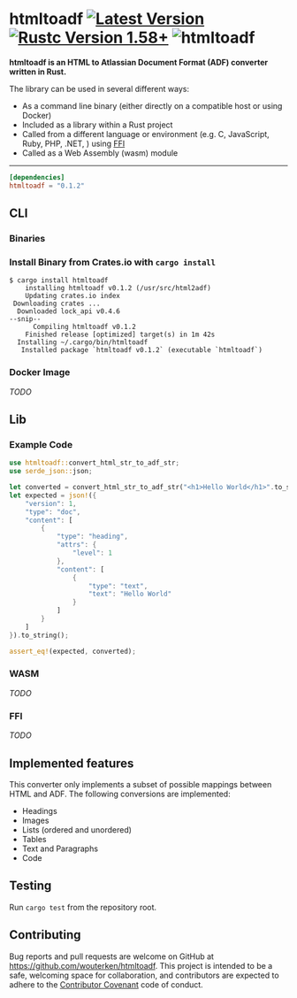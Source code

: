 # htmltoadf [![Latest Version]][crates.io] [![Rustc Version 1.58+]][rustc] ![htmltoadf]

[Latest Version]: https://img.shields.io/crates/v/htmltoadf.svg
[crates.io]: https://crates.io/crates/htmltoadf
[Rustc Version 1.58+]: https://img.shields.io/badge/rustc-1.58+-lightgray.svg
[rustc]: https://blog.rust-lang.org/2022/01/13/Rust-1.58.0.html
[htmltoadf]: https://img.shields.io/badge/htmltoadf--green.svg

**htmltoadf is an HTML to Atlassian Document Format (ADF) converter written in Rust.**

The library can be used in several different ways:
* As a command line binary (either directly on a compatible host or using Docker)
* Included as a library within a Rust project
* Called from a different language or environment (e.g. C, JavaScript, Ruby, PHP, .NET, ) using [FFI](https://doc.rust-lang.org/nomicon/ffi.html)
* Called as a Web Assembly (wasm) module

----

```toml
[dependencies]
htmltoadf = "0.1.2"
```

## CLI
### Binaries
### Install Binary from Crates.io with `cargo install`
```
$ cargo install htmltoadf
    installing htmltoadf v0.1.2 (/usr/src/html2adf)
    Updating crates.io index
 Downloading crates ...
  Downloaded lock_api v0.4.6
--snip--
      Compiling htmltoadf v0.1.2
    Finished release [optimized] target(s) in 1m 42s
  Installing ~/.cargo/bin/htmltoadf
   Installed package `htmltoadf v0.1.2` (executable `htmltoadf`)
```

### Docker Image
*TODO*

## Lib

### Example Code
```rust
use htmltoadf::convert_html_str_to_adf_str;
use serde_json::json;

let converted = convert_html_str_to_adf_str("<h1>Hello World</h1>".to_string());
let expected = json!({
    "version": 1,
    "type": "doc",
    "content": [
        {
            "type": "heading",
            "attrs": {
                "level": 1
            },
            "content": [
                {
                    "type": "text",
                    "text": "Hello World"
                }
            ]
        }
    ]
}).to_string();

assert_eq!(expected, converted);
```

### WASM
*TODO*
### FFI
*TODO*

## Implemented features
This converter only implements a subset of possible mappings between HTML and ADF.
The following conversions are implemented:
* Headings
* Images
* Lists (ordered and unordered)
* Tables
* Text and Paragraphs
* Code


## Testing
Run `cargo test` from the repository root.

## Contributing

Bug reports and pull requests are welcome on GitHub at https://github.com/wouterken/htmltoadf. This project is intended to be a safe, welcoming space for collaboration, and contributors are expected to adhere to the [Contributor Covenant](http://contributor-covenant.org) code of conduct.
